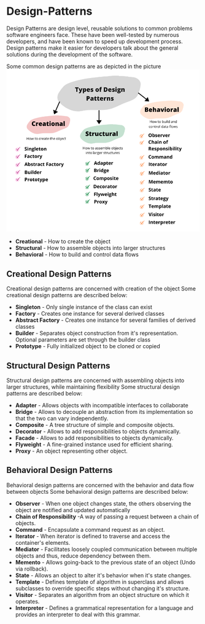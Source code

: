 
# Design-Patterns
Design Patterns are design level, reusable solutions to common problems software engineers face.
These have been well-tested by numerous developers, and have been known to speed up development process.
Design patterns make it easier for developers talk about the general solutions during the development of the software.

Some common design patterns are as depicted in the picture
<img src="/assets/types.png" alt="Design patterns in java"></img>

<ul>
  <li><b>Creational</b> - How to create the object</li>
  <li><b>Structural</b> - How to assemble objects into larger structures</li>
  <li><b>Behavioral</b> - How to build and control data flows </li>
</ul>

## Creational Design Patterns
Creational design patterns are concerned with creation of the object
Some creational design patterns are described below:
<ul>

<li> <b>Singleton</b> - Only single instance of the class can exist</li>
<li> <b>Factory</b> - Creates one instance for several derived classes</li>
<li> <b>Abstract Factory</b> - Creates one instance for several families of derived classes</li>
<li> <b>Builder</b> - Separates object construction from it's representation. Optional parameters are set through the builder class</li>
<li> <b>Prototype</b> - Fully initialized object to be cloned or copied</li>
</ul>

## Structural Design Patterns
Structural design patterns are concerned with assembling objects into larger structures, while maintaining flexibility
Some structural design patterns are described below:
<ul>
<li> <b>Adapter</b> - Allows objects with incompatible interfaces to collaborate</li>
<li> <b>Bridge</b> - Allows to decouple an abstraction from its implementation so that the two can vary independently.</li>
<li> <b>Composite</b> - A tree structure of simple and composite objects.</li>
<li> <b>Decorator</b> - Allows to add responsibilities to objects  dynamically.</li>
<li> <b>Facade</b> - Allows to add responsibilities to objects  dynamically.</li>
<li> <b>Flyweight</b> - A fine-grained instance used for efficient sharing.</li>
<li> <b>Proxy</b> - An object representing other object.</li>
</ul>

## Behavioral Design Patterns
Behavioral design patterns are concerned with the behavior and data flow between objects
Some behavioral design patterns are described below:
<ul>
<li> <b>Observer</b> - When one object changes state, the others observing the object are notified and updated automatically</li>
<li> <b>Chain of Responsibility</b> -A way of passing a request between a chain of objects.</li>
<li> <b>Command</b> - Encapsulate a command request as an object.</li>
<li> <b>Iterator</b> - When iterator is defined to traverse and access the container's elements.</li>
<li> <b>Mediator</b> - Facilitates loosely coupled communication between multiple objects and thus, reduce dependency between them.</li>
<li> <b>Memento</b> - Allows going-back to the previous state of an object (Undo via rollback).</li>
<li> <b>State</b> - Allows an object to alter it's behavior when it's state changes.</li>
<li> <b>Template</b> - Defines template of algorithm in superclass and allows subclasses to override specific steps without changing it's structure.</li>
<li> <b>Visitor</b> - Separates an algorithm from an object structure on which it operates.</li>
<li> <b>Interpreter</b> - Defines a grammatical representation for a language and provides an interpreter to deal with this grammar.</li>
</ul>


</ul>
